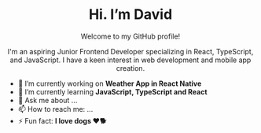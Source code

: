 <div align="center">
    
<h1>Hi. I’m David</h1> 

Welcome to my GitHub profile! 

I'm an aspiring Junior Frontend Developer specializing in React, TypeScript, and JavaScript. I have a keen interest in web development and mobile app creation.
    
</div>

- 🔭 I’m currently working on **Weather App in React Native**
- 🌱 I’m currently learning **JavaScript, TypeScript and React**
- 💬 Ask me about ...
- 📫 How to reach me: ...
- ⚡ Fun fact: **I love dogs ❤️🐕**

